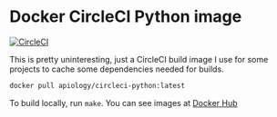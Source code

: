 # Docker CircleCI Python image

[![CircleCI](https://circleci.com/gh/apiology/docker-circleci-python.svg?style=svg)](https://circleci.com/gh/apiology/docker-circleci-python)

This is pretty uninteresting, just a CircleCI build image I use for some projects to cache some dependencies needed for builds.

```sh
docker pull apiology/circleci-python:latest
```

To build locally, run `make`.  You can see images at
[Docker Hub](https://hub.docker.com/repository/docker/apiology/circleci-python)
